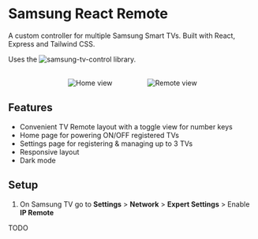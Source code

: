 # Samsung React Remote
A custom controller for multiple Samsung Smart TVs. Built with React, Express and Tailwind CSS.

Uses the ![samsung-tv-control](https://github.com/Toxblh/samsung-tv-control/tree/master) library.
  
<div align="center">
   <br>
   <img src="https://github.com/durkinm2/samsung-react-remote/assets/10467386/57c9b4ca-c636-4d24-ad8a-f2efceecceb8" alt="Home view">
   &nbsp;&nbsp;&nbsp;&nbsp;&nbsp;&nbsp;&nbsp;&nbsp;&nbsp;&nbsp;&nbsp;&nbsp;&nbsp;&nbsp;&nbsp;&nbsp;
   <img src="https://github.com/durkinm2/samsung-react-remote/assets/10467386/cd5bc72c-e5d7-4fbd-99a2-41a7c57dd234" alt="Remote view">
</div>

## Features
-   Convenient TV Remote layout with a toggle view for number keys
-   Home page for powering ON/OFF registered TVs
-   Settings page for registering & managing up to 3 TVs
-   Responsive layout
-   Dark mode

## Setup
1. On Samsung TV go to **Settings** > **Network** > **Expert Settings** > Enable **IP Remote**
   
TODO

